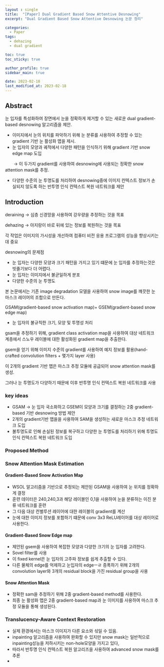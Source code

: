 ```yaml
---
layout : single
title:  "[Paper] Dual Gradient Based Snow Attentive Desnowing"
excerpt: "Dual Gradient Based Snow Attentive Desnowing 논문 정리"

categories:
  - Paper
tags:
  - dehazing
  - dual gradient

toc: true
toc_sticky: true

author_profile: true
sidebar_main: true

date: 2023-02-18
last_modified_at: 2023-02-18
---
```


## Abstract

눈 입자를 특성화하여 장면에서 눈을 정확하게 제거할 수 있는 새로운 dual gradient-based desnowing 알고리즘을 제안.

  

- 이미지에서 눈의 위치를 파악하기 위해 눈 분류를 사용하여 추정할 수 있는 gradient 기반 눈 활성화 맵을 제시.
- 눈 입자의 모양과 궤적에서 다양한 패턴을 인식하기 위해 gradient 기반 snow edge map 도입

  → 이 두가지 gradient를 사용하여 desnowing에 사용되는 정확한 snow attention mask를 추정.

- 다양한 수준의 눈 투명도를 처리하여 desnowing중에 이미지 컨텍스트 정보가 손실되지 않도록 하는 반투명 인식 컨텍스트 복원 네트워크를 제안

  

## Introduction

deraining → 심층 신경망을 사용하여 강우량을 추정하는 것을 목표

dehazing → 아지랑이 바로 뒤에 있는 정보를 복원하는 것을 목표

  

각 작업은 이미지의 가시성을 개선하여 컴퓨터 비전 응용 프로그램의 성능을 향상시키는데 중요

desnowing의 문제점

- 눈 입자는 다양한 모양과 크기 패턴을 가지고 있기 떄문에 눈 입자를 추정하는것은 빗줄기보다 더 어렵다.
- 눈 입자는 이미지에서 불균일하게 분포
- 다양한 수준의 눈 투명도

  

본 논문에서는 기존 image degradation 모델을 사용하여 snow image를 꺠끗한 눈 마스크 레이어의 조합으로 만든다.

  

GSAM(gradient-based snow activation map)+ GSEM(gradient-based snow edge map)

- 눈 입자의 불규칙한 크기, 모양 및 투명성 처리

gsam을 추정하기 위해, gradient class activation map을 사용하여 대상 네트워크 계층에서 스노우 레이블에 대한 활성화된 gradient map을 추출한다.

gsem을 얻기 위해 이미지 수준의 gradient를 사용하여 예지 정보를 활용(hand-crafted convolution filters + 몇가지 layer 사용)

  

이 2개의 gradient 기반 맵은 마스크 추정 모듈에 공급되어 snow attention mask를 생성.

  

그러나 눈 투명도가 다양하기 때문에 이후 반투명 인식 컨텍스트 복원 네트워크를 사용

  

### key ideas

- GSAM → 눈 입자 국소화하고 GSEM이 모양과 크기를 결정하는 2중 gradient-based 기반 desnowing 방법 제안
- 2개의 gradient기반 맵을을 사용하여 SAM을 생성하는 새로운 마스크 추정 네트워크 도입
- 불투명도로 인해 손실된 정보를 복구하고 다양한 눈 투명도를 처리하기 위해 투명도 인식 컨텍스트 복원 네트워크 도입

  

### Proposed Method

### Snow Attention Mask Estimation

#### Gradient-Based Snow Activation Map

- WSOL 알고리즘을 기반으로 추정되는 제안된 GSAM을 사용하여 눈 위치를 정확하게 결정
- 훈련 데이터은 240,240,3과 해당 레이블인 0,1을 사용하여 눈을 분류하는 이진 분류 네트워크를 훈련
- 그 다음 대상 컨벌루션 레이어에 대한 레이블의 gradient를 계산
- 눈에 대한 이미지 정보를 포함하기 떄문에 conv 3x3 ReLU레이어를 대상 레이어로 사용한다.

  

#### Gradient-Based Snow Edge map

- 제안된 gsem을 사용하여 복잡한 모양과 다양한 크기의 눈 입자를 고려한다.
- Sovel filter를 사용
- 이 fixed kernel은 눈 입자의 고주파 정보를 쉽게 추출할 수 있다.
- 다른 물체의 edge를 억제하고 눈입자의 edgeㅡㄹ 증폭하기 위해 2개의 convolution layer와 3개의 residual block을 가진 residual group을 사용

  

#### Snow Attention Mask

- 정확한 sam을 추정하기 위해 2중 gradient-based method를 사용한다.
- 최종 눈 활성화 맵은 2중 gradient-based map과 눈 이미지를 사용하여 마스크 추정 모듈을 통해 생성된다.

  

### Translucency-Aware Context Restoration

- 실제 환경에서는 마스크 이미지가 다른 요소와 섞일 수 있음.
- inpainting 알고리즘을 사용하여 완화할 수 있지만 snow mask는 일반적으로 inpainting성능을 저하시키는 non-hole모양을 가지고 있다,
- 따라서 반투명 인식 컨텍스트 복원 알고리즈을 사용하여 advanced snow mask를 추론
-